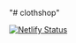 "# clothshop" 

[![Netlify Status](https://api.netlify.com/api/v1/badges/e24e00c9-bce4-4149-bedf-46603f5a6ade/deploy-status)](https://app.netlify.com/sites/chipper-kringle-a9ab8d/deploys)
